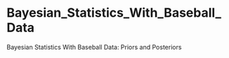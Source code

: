 # Bayesian_Statistics_With_Baseball_Data
Bayesian Statistics With Baseball Data: Priors and Posteriors
